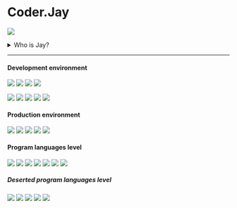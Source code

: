 # Coder.Jay

[![](https://github-readme-stats.vercel.app/api?username=yuenjay&show_icons=true&hide=stars,prs&hide_title=true&theme=cobalt&hide_border=true)](https://github.com/yuenjay/)

<details>
<summary>Who is Jay?</summary>

> He advocates fairness and peace.
>
> He is a perfectionist.
>
> He comes from a small city in the East.
>
> He firmly believes that only pay can have return.

</details>

---

#### Development environment

[![](https://img.shields.io/badge/macOS_Catalina-grey?logo=Apple&labelColor=ccc&logoColor=grey&style=flat-square)](https://apple.com/)
[![](https://img.shields.io/badge/iterm2-999?logo=PowerShell&labelColor=ccc&logoColor=999&style=flat-square)](https://iterm2.com)
[![](https://img.shields.io/badge/Oh_My_Zsh-090?logo=Plex&labelColor=ccc&logoColor=090&style=flat-square)](https://ohmyz.sh)
[![](https://img.shields.io/badge/Visual_Studio_Code-blue?logo=Visual-Studio-Code&labelColor=ccc&logoColor=blue&style=flat-square)](https://code.visualstudio.com)

[![](https://img.shields.io/badge/Google_Chrome-orange?logo=Google-Chrome&labelColor=ccc&logoColor=orange&style=flat-square)](https://www.google.com/chrome)
[![](https://img.shields.io/badge/Vue.js-4FC08D?logo=Vue.js&labelColor=ccc&logoColor=4FC08D&style=flat-square)](https://vuejs.org)
[![](https://img.shields.io/badge/Element_UI-409eff?logo=Embarcadero&labelColor=ccc&logoColor=409eff&style=flat-square)](https://element.eleme.cn)
[![](https://img.shields.io/badge/Q-Qorm_Editor-grey?labelColor=ccc&style=flat-square)](https://github.com/qorm/editor)
[![](https://img.shields.io/badge/Flutter-grey?labelColor=ccc&style=flat-square)](https://flutter.dev/)

#### Production environment

[![](https://img.shields.io/badge/Debian_stable-903?logo=Debian&labelColor=ccc&logoColor=903&style=flat-square)](https://debian.org)
[![](https://img.shields.io/badge/HAProxy-green?logo=StackShare&labelColor=ccc&logoColor=green&style=flat-square)](https://haproxy.org)
[![](https://img.shields.io/badge/PostgreSQL-blue?logo=PostgreSQL&labelColor=ccc&logoColor=blue&style=flat-square)](https://postgresql.org)
[![](https://img.shields.io/badge/Q-Qorm-grey?labelColor=ccc&style=flat-square)](https://github.com/qorm/qorm)
[![](https://img.shields.io/badge/Q-Qorm-grey?labelColor=ccc&style=flat-square)](https://github.com/qorm/qorm)

#### Program languages level

![](https://img.shields.io/badge/C-35%25-red?&labelColor=blue&style=flat-square)
![](https://img.shields.io/badge/Python-45%25-orange?&labelColor=blue&style=flat-square)
![](https://img.shields.io/badge/Golang-60%25-green?&labelColor=blue&style=flat-square)
![](https://img.shields.io/badge/Shell-40%25-red?&labelColor=blue&style=flat-square)
![](https://img.shields.io/badge/HTML5-60%25-green?&labelColor=blue&style=flat-square)
![](https://img.shields.io/badge/CSS3-60%25-green?&labelColor=blue&style=flat-square)
![](https://img.shields.io/badge/ES6-70%25-green?&labelColor=blue&style=flat-square)

##### Deserted program languages level

![](https://img.shields.io/badge/VC-60%25-green?&labelColor=blue&style=flat-square)
![](https://img.shields.io/badge/PHP-70%25-green?&labelColor=blue&style=flat-square)
![](https://img.shields.io/badge/ASP-90%25-green?&labelColor=blue&style=flat-square)
![](https://img.shields.io/badge/VB-70%25-green?&labelColor=blue&style=flat-square)
![](https://img.shields.io/badge/.NET-60%25-green?&labelColor=blue&style=flat-square)
